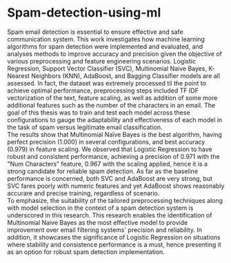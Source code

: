# Spam-detection-using-ml
Spam email detection is essential to ensure effective and safe communication system. This work 
investigates how machine learning algorithms for spam detection were implemented and 
evaluated, and analyses methods to improve accuracy and precision given the objective of various 
preprocessing and feature engineering scenarios. Logistic Regression, Support Vector Classifier 
(SVC), Multinomial Naive Bayes, K-Nearest Neighbors (KNN), AdaBoost, and Bagging 
Classifier models are all assessed. In fact, the dataset was extremely processed til the point to 
achieve optimal performance, preprocessing steps included TF IDF vectorization of the text, 
feature scaling, as well as addition of some more additional features such as the number of the 
characters in an email. The goal of this thesis was to train and test each model across these 
configurations to gauge the adaptability and effectiveness of each model in the task of spam versus 
legitimate email classification.   
The results show that Multinomial Naïve Bayes is the best algorithm, having perfect precision 
(1.000) in several configurations, and best accuracy (0.979) in feature scaling. We observed that 
Logistic Regression to have robust and consistent performance, achieving a precision of 0.971 
with the "Num Characters" feature, 0.967 with the scaling applied, hence it is a strong candidate 
for reliable spam detection. As far as the baseline performance is concerned, both SVC and 
AdaBoost are very strong, but SVC fares poorly with numeric features and yet AdaBoost shows 
reasonably accurare and precise training, regardless of scenario.   
To emphasize, the suitability of the tailored preprocessing techniques along with model selection 
in the context of a spam detection system is underscored in this research. This research enables the 
identification of Multinomial Naive Bayes as the most effective model to provide improvement 
over email filtering systems' precision and reliability. In addition, it showcases the significance of 
Logistic Regression on situations where stability and consistence performance is a must, hence 
presenting it as an option for robust spam detection implementation.   
